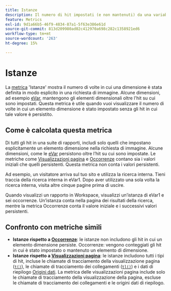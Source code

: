 ```yaml
---
title: Istanze
description: Il numero di hit impostati (e non mantenuti) da una variabile.
feature: Metrics
exl-id: 9d1a66b5-46f9-4834-87a1-5f63e386e61d
source-git-commit: 813d209980ad02c412970a698c282c1358921ed6
workflow-type: tm+mt
source-wordcount: '263'
ht-degree: 15%

---
```


# Istanze

La [metrica](overview.md) &#39;Istanze&#39; mostra il numero di volte in cui una dimensione è stata definita in modo esplicito in una richiesta di immagine. Alcune dimensioni, ad esempio [eVar](../dimensions/evar.md), mantengono gli elementi dimensionali oltre l&#39;hit su cui sono impostati. Questa metrica è utile quando vuoi visualizzare il numero di volte in cui un elemento dimensione è stato impostato senza gli hit in cui tale valore è persistito.

## Come è calcolata questa metrica

Di tutti gli hit in una suite di rapporti, includi solo quelli che impostano esplicitamente un elemento dimensione nella richiesta di immagine. Alcune dimensioni, come le [eVar](../dimensions/evar.md) persistono oltre l’hit su cui sono impostate. Le metriche come [Visualizzazioni pagina](page-views.md) e [Occorrenze](occurrences.md) contano sia i valori iniziali che quelli persistenti. Questa metrica non conta i valori persistenti.

Ad esempio, un visitatore arriva sul tuo sito e utilizza la ricerca interna. Tieni traccia della ricerca interna in eVar1. Dopo aver utilizzato una sola volta la ricerca interna, visita altre cinque pagine prima di uscire.

Quando visualizzi un rapporto in Workspace, visualizzi un’istanza di eVar1 e sei occorrenze. Un’istanza conta nella pagina dei risultati della ricerca, mentre la metrica Occorrenze conta il valore iniziale e i successivi valori persistenti.

## Confronto con metriche simili

* **Istanze rispetto a [Occorrenze](occurrences.md)**: le istanze non includono gli hit in cui un elemento dimensione persiste. Occorrenze: vengono conteggiati gli hit in cui è stato impostato o mantenuto un elemento di dimensione.
* **Istanze rispetto a [Visualizzazioni pagina](page-views.md)**: le istanze includono tutti i tipi di hit, incluse le chiamate di tracciamento della visualizzazione pagina ([`t()`](/help/implement/vars/functions/t-method.md)), le chiamate di tracciamento dei collegamenti ([`tl()`](/help/implement/vars/functions/tl-method.md)) e i dati di riepilogo [Origini dati](/help/import/data-sources/overview.md). La metrica delle visualizzazioni pagina include solo le chiamate di tracciamento della visualizzazione della pagina, escluse le chiamate di tracciamento dei collegamenti e le origini dati di riepilogo.

